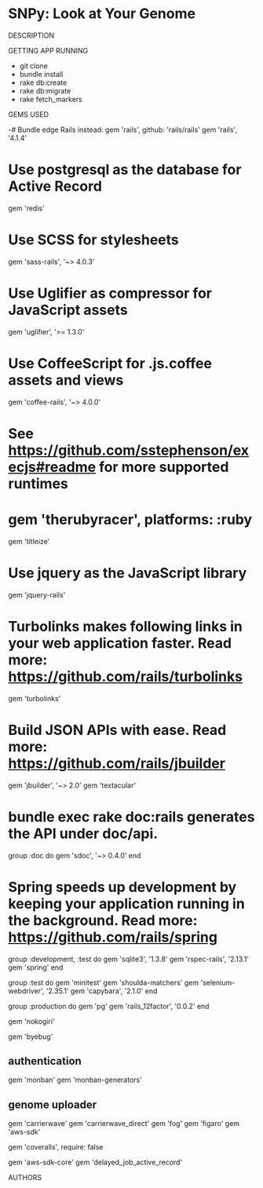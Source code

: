 SNPy: Look at Your Genome
====

DESCRIPTION

GETTING APP RUNNING

- git clone 
- bundle install
- rake db:create
- rake db:migrate
- rake fetch_markers


GEMS USED

-# Bundle edge Rails instead: gem 'rails', github: 'rails/rails'
gem 'rails', '4.1.4'
# Use postgresql as the database for Active Record
gem 'redis'
# Use SCSS for stylesheets
gem 'sass-rails', '~> 4.0.3'
# Use Uglifier as compressor for JavaScript assets
gem 'uglifier', '>= 1.3.0'
# Use CoffeeScript for .js.coffee assets and views
gem 'coffee-rails', '~> 4.0.0'
# See https://github.com/sstephenson/execjs#readme for more supported runtimes
# gem 'therubyracer',  platforms: :ruby
gem 'titleize'
# Use jquery as the JavaScript library
gem 'jquery-rails'
# Turbolinks makes following links in your web application faster. Read more: https://github.com/rails/turbolinks
gem 'turbolinks'
# Build JSON APIs with ease. Read more: https://github.com/rails/jbuilder
gem 'jbuilder', '~> 2.0'
gem 'textacular'
# bundle exec rake doc:rails generates the API under doc/api.
group :doc do
  gem 'sdoc', '~> 0.4.0'
end

# Spring speeds up development by keeping your application running in the background. Read more: https://github.com/rails/spring


group :development, :test do
  gem 'sqlite3', '1.3.8'
  gem 'rspec-rails', '2.13.1'
  gem 'spring'
end

group :test do
  gem 'minitest'
  gem 'shoulda-matchers'
  gem 'selenium-webdriver', '2.35.1'
  gem 'capybara', '2.1.0'
end

group :production do
  gem 'pg'
  gem 'rails_12factor', '0.0.2'
end

gem 'nokogiri'


gem 'byebug'
## authentication
gem 'monban'
gem 'monban-generators'

## genome uploader
gem 'carrierwave'
gem 'carrierwave_direct'
gem 'fog'
gem 'figaro'
gem 'aws-sdk'

gem 'coveralls', require: false

gem 'aws-sdk-core'
gem 'delayed_job_active_record'

AUTHORS
